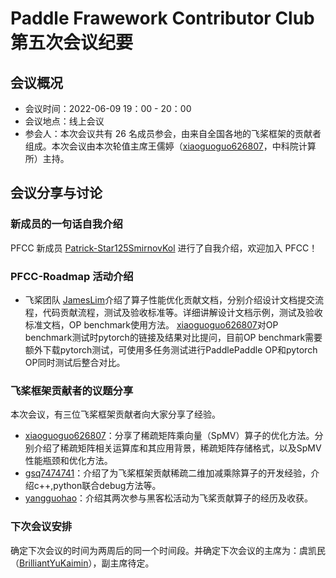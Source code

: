 # Paddle Frawework Contributor Club 第五次会议纪要

## 会议概况

- 会议时间：2022-06-09 19：00 - 20：00
- 会议地点：线上会议
- 参会人：本次会议共有 26 名成员参会，由来自全国各地的飞桨框架的贡献者组成。本次会议由本次轮值主席王儒婷（[xiaoguoguo626807](https://github.com/xiaoguoguo626807)，中科院计算所）主持。

## 会议分享与讨论

### 新成员的一句话自我介绍
PFCC 新成员 [Patrick-Star125](https://github.com/Patrick-Star125)[SmirnovKol](https://github.com/SmirnovKol) 进行了自我介绍，欢迎加入 PFCC！

### PFCC-Roadmap 活动介绍

- 飞桨团队 [JamesLim](https://github.com/JamesLim)介绍了算子性能优化贡献文档，分别介绍设计文档提交流程，代码贡献流程，测试及验收标准等。详细讲解设计文档示例，测试及验收标准文档，OP benchmark使用方法。
[xiaoguoguo626807](https://github.com/xiaoguoguo626807)对OP benchmark测试时pytorch的链接及结果对比提问，目前OP benchmark需要额外下载pytorch测试，可使用多任务测试进行PaddlePaddle OP和pytorch OP同时测试后整合对比。

### 飞桨框架贡献者的议题分享
本次会议，有三位飞桨框架贡献者向大家分享了经验。

- [xiaoguoguo626807](https://github.com/xiaoguoguo626807)：分享了稀疏矩阵乘向量（SpMV）算子的优化方法。分别介绍了稀疏矩阵相关运算库和其应用背景，稀疏矩阵存储格式，以及SpMV性能瓶颈和优化方法。
- [gsq7474741](https://github.com/gsq7474741)：介绍了为飞桨框架贡献稀疏二维加减乘除算子的开发经验，介绍c++,python联合debug方法等。
- [yangguohao](https://github.com/yangguohao)：介绍其两次参与黑客松活动为飞桨贡献算子的经历及收获。

### 下次会议安排
确定下次会议的时间为两周后的同一个时间段。并确定下次会议的主席为：虞凯民（[BrilliantYuKaimin](https://github.com/BrilliantYuKaimin)），副主席待定。
